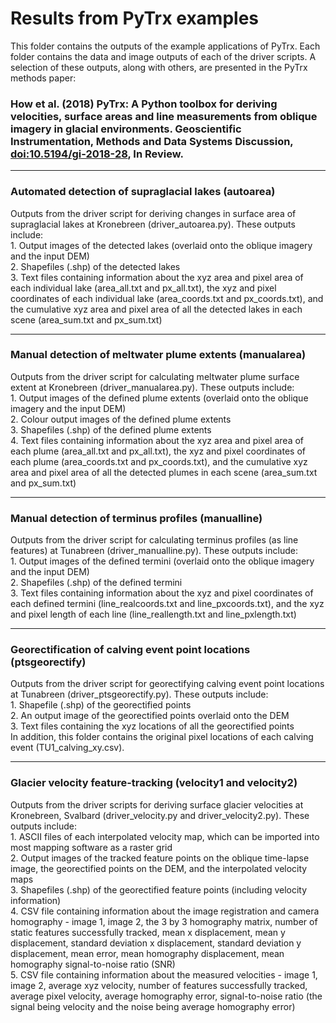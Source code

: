 # Results from PyTrx examples 
This folder contains the outputs of the example applications of PyTrx. Each folder contains the data and image outputs of each of the driver scripts. A selection of these outputs, along with others, are presented in the PyTrx methods paper:

<h3>How et al. (2018) PyTrx: A Python toolbox for deriving velocities, surface areas and line measurements from oblique imagery in glacial environments. Geoscientific Instrumentation, Methods and Data Systems Discussion, <a href="https://doi.org/10.5194/gi-2018-28">doi:10.5194/gi-2018-28</a>, In Review.</h3>

<hr>

<h3>Automated detection of supraglacial lakes (autoarea)</h3>
Outputs from the driver script for deriving changes in surface area of supraglacial lakes at Kronebreen (driver_autoarea.py). These outputs include: <br>
1. Output images of the detected lakes (overlaid onto the oblique imagery and the input DEM) <br>
2. Shapefiles (.shp) of the detected lakes <br>
3. Text files containing information about the xyz area and pixel area of each individual lake (area_all.txt and px_all.txt), the xyz and pixel coordinates of each individual lake (area_coords.txt and px_coords.txt), and the cumulative xyz area and pixel area of all the detected lakes in each scene (area_sum.txt and px_sum.txt) <br>

<hr>

<h3>Manual detection of meltwater plume extents (manualarea)</h3>
Outputs from the driver script for calculating meltwater plume surface extent at Kronebreen (driver_manualarea.py). These outputs include: <br>
1. Output images of the defined plume extents (overlaid onto the oblique imagery and the input DEM) <br>
2. Colour output images of the defined plume extents <br> 
3. Shapefiles (.shp) of the defined plume extents <br>
4. Text files containing information about the xyz area and pixel area of each plume (area_all.txt and px_all.txt), the xyz and pixel coordinates of each plume (area_coords.txt and px_coords.txt), and the cumulative xyz area and pixel area of all the detected plumes in each scene (area_sum.txt and px_sum.txt)

<hr>

<h3>Manual detection of terminus profiles (manualline)</h3>
Outputs from the driver script for calculating terminus profiles (as line features) at Tunabreen (driver_manualline.py). These outputs include: <br>
1. Output images of the defined termini (overlaid onto the oblique imagery and the input DEM) <br>
2. Shapefiles (.shp) of the defined termini <br>
3. Text files containing information about the xyz and pixel coordinates of each defined termini (line_realcoords.txt and line_pxcoords.txt), and the xyz and pixel length of each line (line_reallength.txt and line_pxlength.txt)

<hr>

<h3>Georectification of calving event point locations (ptsgeorectify)</h3>
Outputs from the driver script for georectifying calving event point locations at Tunabreen (driver_ptsgeorectify.py). These outputs include: <br>
1. Shapefile (.shp) of the georectified points <br> 
2. An output image of the georectified points overlaid onto the DEM <br>
3. Text files containing the xyz locations of all the georectified points <br>
In addition, this folder contains the original pixel locations of each calving event (TU1_calving_xy.csv).

<hr>

<h3>Glacier velocity feature-tracking (velocity1 and velocity2)</h3>
Outputs from the driver scripts for deriving surface glacier velocities at Kronebreen, Svalbard (driver_velocity.py and driver_velocity2.py). These outputs include: <br>
1. ASCII files of each interpolated velocity map, which can be imported into most mapping software as a raster grid <br>
2. Output images of the tracked feature points on the oblique time-lapse image, the georectified points on the DEM, and the interpolated velocity maps <br> 
3. Shapefiles (.shp) of the georectified feature points (including velocity information) <br>
4. CSV file containing information about the image registration and camera homography - image 1, image 2, the 3 by 3 homography matrix, number of static features successfully tracked, mean x displacement, mean y displacement, standard deviation x displacement, standard deviation y displacement, mean error, mean homography displacement, mean homography signal-to-noise ratio (SNR) <br>
5. CSV file containing information about the measured velocities - image 1, image 2, average xyz velocity, number of features successfully tracked, average pixel velocity, average homography error, signal-to-noise ratio (the signal being velocity and the noise being average homography error)
